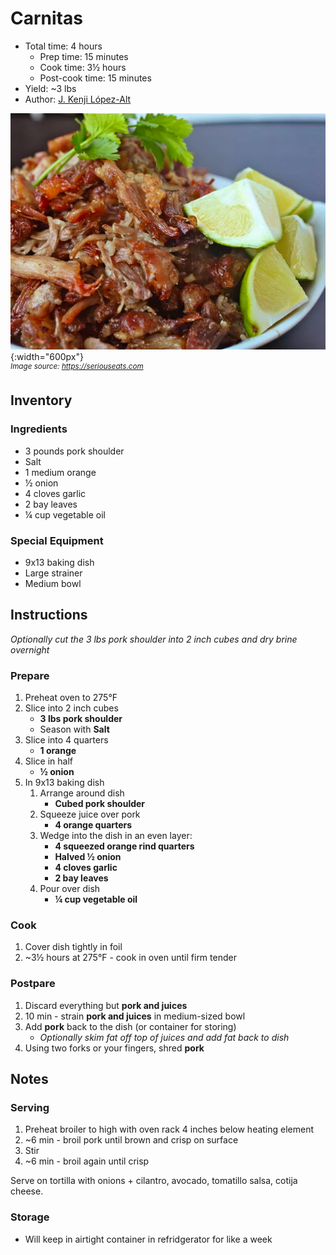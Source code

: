 # Carnitas

- Total time: 4 hours
    - Prep time: 15 minutes
    - Cook time: 3½ hours
    - Post-cook time: 15 minutes
- Yield: ~3 lbs
- Author: [J. Kenji López-Alt](https://www.seriouseats.com/no-waste-tacos-de-carnitas-with-salsa-verde-recipe)

![](./hero.jpg){:width="600px"}
<br />
_<sup>Image source: <https://seriouseats.com></sup>_

## Inventory

### Ingredients

- 3 pounds pork shoulder
- Salt
- 1 medium orange
- ½ onion
- 4 cloves garlic
- 2 bay leaves
- ¼ cup vegetable oil

### Special Equipment

- 9x13 baking dish
- Large strainer
- Medium bowl

## Instructions

_Optionally cut the 3 lbs pork shoulder into 2 inch cubes and dry brine overnight_

### Prepare

1. Preheat oven to 275°F
1. Slice into 2 inch cubes
    - **3 lbs pork shoulder**
    - Season with **Salt**
1. Slice into 4 quarters
    - **1 orange**
1. Slice in half
    - **½ onion**
1. In 9x13 baking dish
    1. Arrange around dish
        - **Cubed pork shoulder**
    1. Squeeze juice over pork
        - **4 orange quarters**
    1. Wedge into the dish in an even layer:
        - **4 squeezed orange rind quarters**
        - **Halved ½ onion**
        - **4 cloves garlic**
        - **2 bay leaves**
    1. Pour over dish
        - **¼ cup vegetable oil**

### Cook

1. Cover dish tightly in foil
1. ~3½ hours at 275°F - cook in oven until firm tender

### Postpare

1. Discard everything but **pork and juices**
1. 10 min - strain **pork and juices** in medium-sized bowl
1. Add **pork** back to the dish (or container for storing)
    - _Optionally skim fat off top of juices and add fat back to dish_
1. Using two forks or your fingers, shred **pork**

## Notes

### Serving

1. Preheat broiler to high with oven rack 4 inches below heating element
1. ~6 min - broil pork until brown and crisp on surface
1. Stir
1. ~6 min - broil again until crisp

Serve on tortilla with onions + cilantro, avocado, tomatillo salsa, cotija cheese.

### Storage

- Will keep in airtight container in refridgerator for like a week
